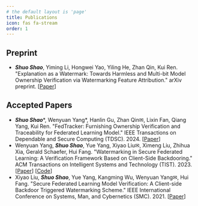 ```yaml
---
# the default layout is 'page'
title: Publications
icon: fas fa-stream
order: 1
---
```


## Preprint

- ***Shuo Shao***, Yiming Li, Hongwei Yao, Yiling He, Zhan Qin, Kui Ren. "Explanation as a Watermark: Towards Harmless and Multi-bit Model Ownership Verification via Watermarking Feature Attribution." arXiv preprint. [[Paper](http://arxiv.org/abs/2405.04825)]

## Accepted Papers

- ***Shuo Shao***\*, Wenyuan Yang\*, Hanlin Gu, Zhan Qin&#9993;, Lixin Fan, Qiang Yang, Kui Ren. "FedTracker: Furnishing Ownership Verification and Traceability for Federated Learning Model." IEEE Transactions on Dependable and Secure Computing (TDSC). 2024. [[Paper](https://ieeexplore.ieee.org/document/10504977)]
- Wenyuan Yang, ***Shuo Shao***, Yue Yang, Xiyao Liu&#9993;, Ximeng Liu, Zhihua Xia, Gerald Schaefer, Hui Fang. "Watermarking in Secure Federated Learning: A Verification Framework Based on Client-Side Backdooring." ACM Transactions on Intelligent Systems and Technology (TIST). 2023. [[Paper](https://dl.acm.org/doi/full/10.1145/3630636)] [[Code](https://github.com/shaoshuo-ss/Watermark-Secure-FL)]
- Xiyao Liu, ***Shuo Shao***, Yue Yang, Kangming Wu, Wenyuan Yang&#9993;, Hui Fang. "Secure Federated Learning Model Verification: A Client-side Backdoor Triggered Watermarking Scheme."  IEEE International Conference on Systems, Man, and Cybernetics (SMC). 2021. [[Paper](https://ieeexplore.ieee.org/abstract/document/9658998/)]
